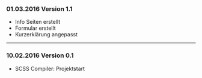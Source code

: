 
### 01.03.2016 Version 1.1 ###

- Info Seiten erstellt
- Formular erstellt
- Kurzerklärung angepasst

___

### 10.02.2016 Version 0.1 ###

- SCSS Compiler: Projektstart
